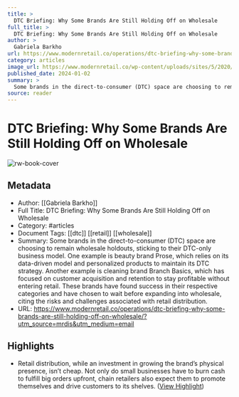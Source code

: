 ```yaml
---
title: >
  DTC Briefing: Why Some Brands Are Still Holding Off on Wholesale
full_title: >
  DTC Briefing: Why Some Brands Are Still Holding Off on Wholesale
author: >
  Gabriela Barkho
url: https://www.modernretail.co/operations/dtc-briefing-why-some-brands-are-still-holding-off-on-wholesale/?utm_source=mrdis&utm_medium=email
category: articles
image_url: https://www.modernretail.co/wp-content/uploads/sites/5/2020/04/Screenshot-2020-04-02-14.22.27-1-1.jpg
published_date: 2024-01-02
summary: >
  Some brands in the direct-to-consumer (DTC) space are choosing to remain wholesale holdouts, sticking to their DTC-only business model. One example is beauty brand Prose, which relies on its data-driven model and personalized products to maintain its DTC strategy. Another example is cleaning brand Branch Basics, which has focused on customer acquisition and retention to stay profitable without entering retail. These brands have found success in their respective categories and have chosen to wait before expanding into wholesale, citing the risks and challenges associated with retail distribution.
source: reader
---
```

# DTC Briefing: Why Some Brands Are Still Holding Off on Wholesale

![rw-book-cover](https://www.modernretail.co/wp-content/uploads/sites/5/2020/04/Screenshot-2020-04-02-14.22.27-1-1.jpg)

## Metadata
- Author: [[Gabriela Barkho]]
- Full Title: DTC Briefing: Why Some Brands Are Still Holding Off on Wholesale
- Category: #articles
- Document Tags: [[dtc]] [[retail]] [[wholesale]] 
- Summary: Some brands in the direct-to-consumer (DTC) space are choosing to remain wholesale holdouts, sticking to their DTC-only business model. One example is beauty brand Prose, which relies on its data-driven model and personalized products to maintain its DTC strategy. Another example is cleaning brand Branch Basics, which has focused on customer acquisition and retention to stay profitable without entering retail. These brands have found success in their respective categories and have chosen to wait before expanding into wholesale, citing the risks and challenges associated with retail distribution.
- URL: https://www.modernretail.co/operations/dtc-briefing-why-some-brands-are-still-holding-off-on-wholesale/?utm_source=mrdis&utm_medium=email

## Highlights
- Retail distribution, while an investment in growing the brand’s physical presence, isn’t cheap. Not only do small businesses have to burn cash to fulfill big orders upfront, chain retailers also expect them to promote themselves and drive customers to its shelves. ([View Highlight](https://read.readwise.io/read/01hkwhpsfnpv5tq6za1a1khsed))


